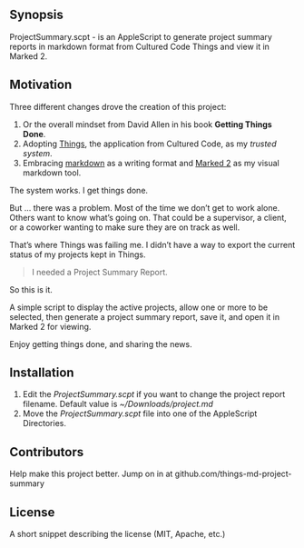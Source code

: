 ## Synopsis

ProjectSummary.scpt - is an AppleScript to generate project summary reports in markdown format from Cultured Code Things and view it in Marked 2.

## Motivation

Three different changes drove the creation of this project:

1. Or the overall mindset from David Allen in his book **Getting Things Done**.
2. Adopting [Things](http://culturedcode.com/things/), the application from Cultured Code, as my _trusted system_.
3. Embracing [markdown](http://daringfireball.net/projects/markdown/syntax) as a writing format and [Marked 2](http://marked2app.com/) as my visual markdown tool.

The system works.  I get things done.

But ... there was a problem.  Most of the time we don’t get to work alone.  Others want to know what’s going on.  That could be a supervisor, a client, or a coworker wanting to make sure they are on track as well.

That’s where Things was failing me.  I didn’t have a way to export the current status of my projects kept in Things.

> I needed a Project Summary Report.

So this is it.

A simple script to display the active projects, allow one or more to be selected, then generate a project summary report, save it, and open it in Marked 2 for viewing.

Enjoy getting things done, and sharing the news.

## Installation

1. Edit the _ProjectSummary.scpt_ if you want to change the project report filename.  Default value is _~/Downloads/project.md_
2. Move the _ProjectSummary.scpt_ file into one of the AppleScript Directories.

## Contributors

Help make this project better.  Jump on in at github.com/things-md-project-summary

## License

A short snippet describing the license (MIT, Apache, etc.)
